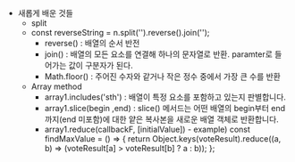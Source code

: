 - 새롭게 배운 것들
  - split
  - const reverseString = n.split('').reverse().join('');
    - reverse() : 배열의 순서 반전
    - join() : 배열의 모든 요소를 연결해 하나의 문자열로 반환. paramter로 들어가는 값이 구분자가 된다.
    - Math.floor() : 주어진 수자와 같거나 작은 정수 중에서 가장 큰 수를 반환
  - Array method
    - array1.includes('sth') : 배열이 특정 요소를 포함하고 있는지 판별합니다.
    - array1.slice(begin ,end) : slice() 메서드는 어떤 배열의 begin부터 end까지(end 미포함)에 대한 얕은 복사본을 새로운 배열 객체로 반환합니다.
    - array1.reduce(callbackF, [initialValue]) - example) const findMaxValue = () => {
      return Object.keys(voteResult).reduce((a, b) => (voteResult[a] > voteResult[b] ? a : b));
      };
